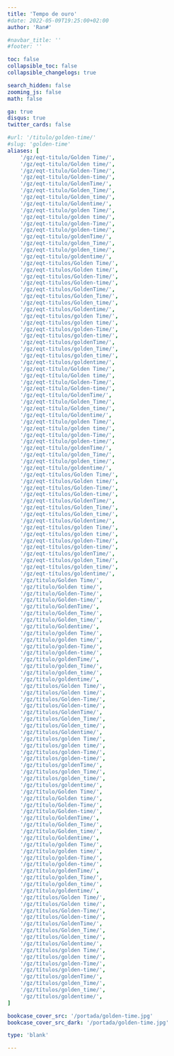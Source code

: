 ```yaml
---
title: 'Tempo de ouro'
#date: 2022-05-09T19:25:00+02:00
author: 'Ran#'

#navbar_title: ''
#footer: ''

toc: false
collapsible_toc: false
collapsible_changelogs: true

search_hidden: false
zooming_js: false
math: false

ga: true
disqus: true
twitter_cards: false

#url: '/titulo/golden-time/'
#slug: 'golden-time'
aliases: [
    '/gz/eqt-titulo/Golden Time/',
    '/gz/eqt-titulo/Golden time/',
    '/gz/eqt-titulo/Golden-Time/',
    '/gz/eqt-titulo/Golden-time/',
    '/gz/eqt-titulo/GoldenTime/',
    '/gz/eqt-titulo/Golden_Time/',
    '/gz/eqt-titulo/Golden_time/',
    '/gz/eqt-titulo/Goldentime/',
    '/gz/eqt-titulo/golden Time/',
    '/gz/eqt-titulo/golden time/',
    '/gz/eqt-titulo/golden-Time/',
    '/gz/eqt-titulo/golden-time/',
    '/gz/eqt-titulo/goldenTime/',
    '/gz/eqt-titulo/golden_Time/',
    '/gz/eqt-titulo/golden_time/',
    '/gz/eqt-titulo/goldentime/',
    '/gz/eqt-titulos/Golden Time/',
    '/gz/eqt-titulos/Golden time/',
    '/gz/eqt-titulos/Golden-Time/',
    '/gz/eqt-titulos/Golden-time/',
    '/gz/eqt-titulos/GoldenTime/',
    '/gz/eqt-titulos/Golden_Time/',
    '/gz/eqt-titulos/Golden_time/',
    '/gz/eqt-titulos/Goldentime/',
    '/gz/eqt-titulos/golden Time/',
    '/gz/eqt-titulos/golden time/',
    '/gz/eqt-titulos/golden-Time/',
    '/gz/eqt-titulos/golden-time/',
    '/gz/eqt-titulos/goldenTime/',
    '/gz/eqt-titulos/golden_Time/',
    '/gz/eqt-titulos/golden_time/',
    '/gz/eqt-titulos/goldentime/',
    '/gz/eqt-título/Golden Time/',
    '/gz/eqt-título/Golden time/',
    '/gz/eqt-título/Golden-Time/',
    '/gz/eqt-título/Golden-time/',
    '/gz/eqt-título/GoldenTime/',
    '/gz/eqt-título/Golden_Time/',
    '/gz/eqt-título/Golden_time/',
    '/gz/eqt-título/Goldentime/',
    '/gz/eqt-título/golden Time/',
    '/gz/eqt-título/golden time/',
    '/gz/eqt-título/golden-Time/',
    '/gz/eqt-título/golden-time/',
    '/gz/eqt-título/goldenTime/',
    '/gz/eqt-título/golden_Time/',
    '/gz/eqt-título/golden_time/',
    '/gz/eqt-título/goldentime/',
    '/gz/eqt-títulos/Golden Time/',
    '/gz/eqt-títulos/Golden time/',
    '/gz/eqt-títulos/Golden-Time/',
    '/gz/eqt-títulos/Golden-time/',
    '/gz/eqt-títulos/GoldenTime/',
    '/gz/eqt-títulos/Golden_Time/',
    '/gz/eqt-títulos/Golden_time/',
    '/gz/eqt-títulos/Goldentime/',
    '/gz/eqt-títulos/golden Time/',
    '/gz/eqt-títulos/golden time/',
    '/gz/eqt-títulos/golden-Time/',
    '/gz/eqt-títulos/golden-time/',
    '/gz/eqt-títulos/goldenTime/',
    '/gz/eqt-títulos/golden_Time/',
    '/gz/eqt-títulos/golden_time/',
    '/gz/eqt-títulos/goldentime/',
    '/gz/titulo/Golden Time/',
    '/gz/titulo/Golden time/',
    '/gz/titulo/Golden-Time/',
    '/gz/titulo/Golden-time/',
    '/gz/titulo/GoldenTime/',
    '/gz/titulo/Golden_Time/',
    '/gz/titulo/Golden_time/',
    '/gz/titulo/Goldentime/',
    '/gz/titulo/golden Time/',
    '/gz/titulo/golden time/',
    '/gz/titulo/golden-Time/',
    '/gz/titulo/golden-time/',
    '/gz/titulo/goldenTime/',
    '/gz/titulo/golden_Time/',
    '/gz/titulo/golden_time/',
    '/gz/titulo/goldentime/',
    '/gz/titulos/Golden Time/',
    '/gz/titulos/Golden time/',
    '/gz/titulos/Golden-Time/',
    '/gz/titulos/Golden-time/',
    '/gz/titulos/GoldenTime/',
    '/gz/titulos/Golden_Time/',
    '/gz/titulos/Golden_time/',
    '/gz/titulos/Goldentime/',
    '/gz/titulos/golden Time/',
    '/gz/titulos/golden time/',
    '/gz/titulos/golden-Time/',
    '/gz/titulos/golden-time/',
    '/gz/titulos/goldenTime/',
    '/gz/titulos/golden_Time/',
    '/gz/titulos/golden_time/',
    '/gz/titulos/goldentime/',
    '/gz/título/Golden Time/',
    '/gz/título/Golden time/',
    '/gz/título/Golden-Time/',
    '/gz/título/Golden-time/',
    '/gz/título/GoldenTime/',
    '/gz/título/Golden_Time/',
    '/gz/título/Golden_time/',
    '/gz/título/Goldentime/',
    '/gz/título/golden Time/',
    '/gz/título/golden time/',
    '/gz/título/golden-Time/',
    '/gz/título/golden-time/',
    '/gz/título/goldenTime/',
    '/gz/título/golden_Time/',
    '/gz/título/golden_time/',
    '/gz/título/goldentime/',
    '/gz/títulos/Golden Time/',
    '/gz/títulos/Golden time/',
    '/gz/títulos/Golden-Time/',
    '/gz/títulos/Golden-time/',
    '/gz/títulos/GoldenTime/',
    '/gz/títulos/Golden_Time/',
    '/gz/títulos/Golden_time/',
    '/gz/títulos/Goldentime/',
    '/gz/títulos/golden Time/',
    '/gz/títulos/golden time/',
    '/gz/títulos/golden-Time/',
    '/gz/títulos/golden-time/',
    '/gz/títulos/goldenTime/',
    '/gz/títulos/golden_Time/',
    '/gz/títulos/golden_time/',
    '/gz/títulos/goldentime/',
]

bookcase_cover_src: '/portada/golden-time.jpg'
bookcase_cover_src_dark: '/portada/golden-time.jpg'

type: 'blank'

---
```


<script>
    window.location.href = "/gz/golden-time/";
</script>

